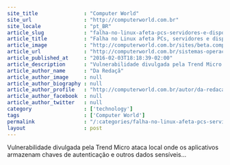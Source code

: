 ```yaml
---
site_title               : "Computer World"
site_url                 : "http://computerworld.com.br"
site_locale              : "pt_BR"
article_slug             : "falha-no-linux-afeta-pcs-servidores-e-dispositivos-android-kitkat-4-4"
article_title            : "Falha no Linux afeta PCs, servidores e dispositivos Android KitKat 4.4"
article_image            : "http://computerworld.com.br/sites/beta.computerworld.com.br/files/news_articles/linux.jpg"
article_url              : "http://computerworld.com.br/sistemas-operacionais"
article_published_at     : "2016-02-03T18:18:39-02:00"
article_description      : "Vulnerabilidade divulgada pela Trend Micro ataca local onde os aplicativos armazenam chaves de autenticação e outros dados sensíveis..."
article_author_name      : "Da Redaçã"
article_author_image     : null
article_author_biography : null
article_author_profile   : "http://computerworld.com.br/autor/da-redacao"
article_author_facebook  : null
article_author_twitter   : null
category                 : ['technology']
tags                     : ['Computer World']
permalink                : "/:categories/falha-no-linux-afeta-pcs-servidores-e-dispositivos-android-kitkat-4-4/"
layout                   : post
---
```


Vulnerabilidade divulgada pela Trend Micro ataca local onde os aplicativos armazenam chaves de autenticação e outros dados sensíveis...
